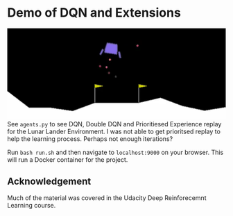 # Demo of DQN and Extensions
![lunar](./lunar.png)
See `agents.py` to see DQN, Double DQN and Prioritiesed Experience replay for the Lunar Lander Environment. I was not able to get prioritsed replay to help the learning process. Perhaps not enough iterations?

Run `bash run.sh` and then navigate to `localhost:9000` on your browser. This will run a Docker container for the project.

## Acknowledgement
Much of the material was covered in the Udacity Deep Reinforecemnt Learning course.